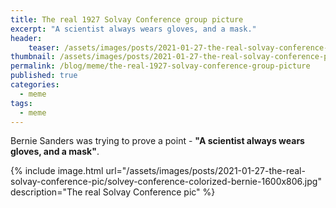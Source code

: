 ```yaml
---
title: The real 1927 Solvay Conference group picture
excerpt: "A scientist always wears gloves, and a mask."
header:
    teaser: /assets/images/posts/2021-01-27-the-real-solvay-conference-pic/solvey-conference-colorized-bernie-800x403.jpg
thumbnail: /assets/images/posts/2021-01-27-the-real-solvay-conference-pic/solvey-conference-colorized-bernie-800x403.jpg  
permalink: /blog/meme/the-real-1927-solvay-conference-group-picture
published: true
categories:
  - meme
tags:
  - meme
---
```


Bernie Sanders was trying to prove a point - **"A scientist always wears gloves, and a mask"**.

{% include image.html url="/assets/images/posts/2021-01-27-the-real-solvay-conference-pic/solvey-conference-colorized-bernie-1600x806.jpg" description="The real Solvay Conference pic" %}
